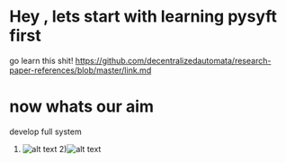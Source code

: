 # Hey , lets start with learning pysyft first
go learn this shit!
https://github.com/decentralizedautomata/research-paper-references/blob/master/link.md

# now whats our aim
develop full system
1) ![alt text](https://github.com/decentralizedautomata/research-paper-references/blob/master/Screenshot%20(141).png)
2)![alt text](https://github.com/decentralizedautomata/research-paper-references/blob/master/Screenshot%20(142).png)
